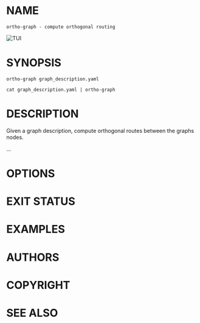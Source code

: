 
# NAME

	ortho-graph - compute orthogonal routing

![TUI](https://github.com/)

# SYNOPSIS

	ortho-graph graph_description.yaml

	cat graph_description.yaml | ortho-graph 

# DESCRIPTION

Given a graph description, compute orthogonal routes between the graphs nodes.

...

# OPTIONS      
# EXIT STATUS  
# EXAMPLES
# AUTHORS      
# COPYRIGHT    
# SEE ALSO
